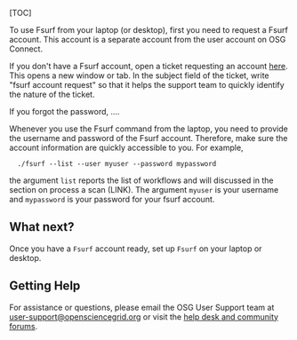 [title]: - "Request a Fsurf Account "
[TOC]

To use Fsurf from your laptop (or desktop), first you need to request a Fsurf account.  This 
account is a separate account from the user account on OSG Connect.


If you don't have a Fsurf account, open a ticket requesting an account [here](https://support.opensciencegrid.org/support/tickets/new). This opens a new window or tab. In the subject field of the ticket, write "fsurf account request" so 
that it helps the support team to quickly identify the nature of the ticket. 

If you forgot the password, ....

Whenever you use the Fsurf command from the laptop, you need to provide the username and 
password of the Fsurf account.  Therefore, make sure the account information are quickly accessible to you. 
For example,

      ./fsurf --list --user myuser --password mypassword

the argument `list` reports the list of workflows and will discussed in the  section on process a scan (LINK).
The argument `myuser` is your username and `mypassword` is your password for your fsurf account.  

## What next?

Once you have a `Fsurf` account ready, set up `Fsurf` on your laptop or desktop. 

## Getting Help
For assistance or questions, please email the OSG User Support team  at [user-support@opensciencegrid.org](mailto:user-support@opensciencegrid.org) or visit the [help desk and community forums](http://support.opensciencegrid.org).
